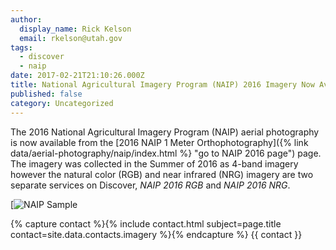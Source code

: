 ```yaml
---
author:
  display_name: Rick Kelson
  email: rkelson@utah.gov
tags:
  - discover
  - naip
date: 2017-02-21T21:10:26.000Z
title: National Agricultural Imagery Program (NAIP) 2016 Imagery Now Available
published: false
category: Uncategorized
---
```


The 2016 National Agricultural Imagery Program (NAIP) aerial photography is now available from the [2016 NAIP 1 Meter Orthophotography]({% link data/aerial-photography/naip/index.html %} "go to NAIP 2016 page") page. The imagery was collected in the Summer of 2016 as 4-band imagery however the natural color (RGB) and near infrared (NRG) imagery are two separate services on Discover, _NAIP 2016 RGB_ and _NAIP 2016 NRG_.

[![NAIP Sample](deleted)


{% capture contact %}{% include contact.html subject=page.title contact=site.data.contacts.imagery %}{% endcapture %}
{{ contact }}
